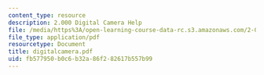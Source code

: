 ```yaml
---
content_type: resource
description: 2.000 Digital Camera Help
file: /media/https%3A/open-learning-course-data-rc.s3.amazonaws.com/2-000-how-and-why-machines-work-spring-2002/fb577950b0c6b32a86f282617b557b99_digitalcamera.pdf
file_type: application/pdf
resourcetype: Document
title: digitalcamera.pdf
uid: fb577950-b0c6-b32a-86f2-82617b557b99
---
```

